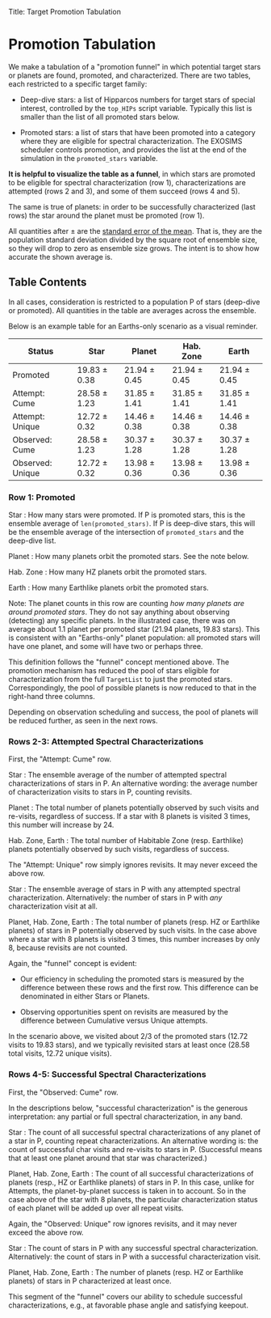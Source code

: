Title: Target Promotion Tabulation

# Promotion Tabulation

We make a tabulation of a "promotion funnel" in which potential 
target stars or planets are found, promoted, and characterized.
There are two tables, each restricted to a specific target family:

* Deep-dive stars: a list of Hipparcos numbers for target stars of 
special interest, controlled by the `top_HIPs` script variable.
Typically this list is smaller than the list of all promoted stars below.

* Promoted stars: a list of stars that have been promoted into
a category where they are eligible for spectral characterization.
The EXOSIMS scheduler controls promotion, and provides the
list at the end of the simulation in the `promoted_stars` variable.

**It is helpful to visualize the table as a funnel**, in which stars are
promoted
to be eligible for spectral characterization (row 1),
characterizations are attempted (rows 2 and 3),
and some of them succeed (rows 4 and 5).

The same is true of planets: in order to be successfully characterized
(last rows) the star around the planet must be promoted (row 1).

All quantities after &plusmn; are the 
[standard error of the mean](https://en.wikipedia.org/wiki/Standard_error).
That is, they are the population standard deviation divided by
the square root of ensemble size, so they will drop to zero
as ensemble size grows.
The intent is to show how accurate the shown average is.

## Table Contents

In all cases, consideration is restricted to a population P of
stars (deep-dive or promoted).
All quantities in the table are averages across the ensemble.

Below is an example table for an Earths-only scenario
as a visual reminder.

[comment]: # (markdown processor doesn't allow multiline table head) 
[comment]: # (pasted from a markdown table .../tbl/table-funnel.md)

| Status                   |                     Star |                  Planet |               Hab. Zone |                   Earth |
| ------------------------ | ------------------------ | ------------------------ | ------------------------ | ------------------------ |
| Promoted                 |      19.83 &plusmn; 0.38 |     21.94 &plusmn; 0.45 |     21.94 &plusmn; 0.45 |     21.94 &plusmn; 0.45 |
| Attempt: Cume            |      28.58 &plusmn; 1.23 |     31.85 &plusmn; 1.41 |     31.85 &plusmn; 1.41 |     31.85 &plusmn; 1.41 |
| Attempt: Unique          |      12.72 &plusmn; 0.32 |     14.46 &plusmn; 0.38 |     14.46 &plusmn; 0.38 |     14.46 &plusmn; 0.38 |
| Observed: Cume           |      28.58 &plusmn; 1.23 |     30.37 &plusmn; 1.28 |     30.37 &plusmn; 1.28 |     30.37 &plusmn; 1.28 |
| Observed: Unique         |      12.72 &plusmn; 0.32 |     13.98 &plusmn; 0.36 |     13.98 &plusmn; 0.36 |     13.98 &plusmn; 0.36 |


### Row 1: Promoted

Star
: How many stars were promoted. 
  If P is promoted stars, this is the ensemble average of `len(promoted_stars)`.
  If P is deep-dive stars, this will be the ensemble average of
  the intersection of `promoted_stars` and the deep-dive list.

Planet
:  How many planets orbit the promoted stars. See the note below.

Hab. Zone
: How many HZ planets orbit the promoted stars.

Earth
: How many Earthlike planets orbit the promoted stars.

Note: The planet counts in this row are counting
*how many planets are around promoted stars*.
They do not say anything about 
observing (detecting) any specific planets.
In the illustrated case, there was on average
about 1.1 planet per promoted star (21.94 planets, 19.83 stars).
This is consistent with an "Earths-only" planet population:
all promoted stars will have one planet, and some will have two 
or perhaps three.

This definition follows the "funnel" concept
mentioned above.
The promotion mechanism has reduced
the pool of stars eligible for characterization
from the full `TargetList` to just the promoted stars.
Correspondingly, the pool of possible planets is now reduced to
that in the right-hand three columns.

Depending on observation scheduling and success, the pool
of planets will be reduced further, as seen in the next rows.

### Rows 2-3: Attempted Spectral Characterizations 

First, the "Attempt: Cume" row.

Star
:   The ensemble average of the number of 
	attempted spectral characterizations of stars in P.
    An alternative wording: the average number of characterization
    visits to stars in P, counting revisits.

Planet
:   The total number of planets potentially observed by such visits and
    re-visits, regardless of success. If a star with 8 planets is visited 3
    times, this number will increase by 24.

Hab. Zone, Earth 
:   The total number of Habitable Zone (resp. Earthlike) planets
    potentially observed by such visits, regardless of success.

The "Attempt: Unique" row simply ignores revisits. It may never
exceed the above row.

Star
:   The ensemble average of stars in P with any attempted spectral
	characterization.
	Alternatively: the number of stars in P with *any* characterization
	visit at all.

Planet, Hab. Zone, Earth 
:   The total number of planets (resp. HZ or Earthlike planets)
	of stars in P potentially observed by such visits.
	In the case above where a star with 8 planets is visited 3 times,
	this number increases by only 8, because revisits are not counted.

Again, the "funnel" concept is evident:

* Our efficiency in scheduling the promoted stars is measured by the
	difference between these rows and the first row. This difference can be
	denominated in either Stars or Planets. 

* Observing opportunities spent on revisits are measured by the 
  difference between Cumulative versus Unique attempts.

In the scenario above, we visited about 2/3 of the promoted stars
(12.72 visits to 19.83 stars), and we typically revisited stars at
least once (28.58 total visits, 12.72 unique visits).

### Rows 4-5: Successful Spectral Characterizations

First, the "Observed: Cume" row.

In the descriptions below, "successful characterization" is
the generous interpretation: 
any partial or full spectral characterization, in any band.
 
Star
:   The count of all successful spectral characterizations
	of any planet of a star in P, counting repeat characterizations.
    An alternative wording is: the count of successful char visits 
	and re-visits to stars in P. 
	(Successful means that at least one planet around that
	star was characterized.)

Planet, Hab. Zone, Earth 
:   The count of all successful characterizations of planets 
	(resp., HZ or Earthlike planets) of stars in P.
	In this case, unlike for Attempts,
	the planet-by-planet success is taken in to account.
	So in the case above of the star with 8 planets, the particular
	characterization status of each planet will be added up over all repeat
	visits. 

Again, the "Observed: Unique" row ignores revisits, and it
may never exceed the above row.

Star
:   The count of stars in P with any successful spectral characterization.
	Alternatively: the count of stars in P with a successful
	characterization visit.
	
Planet, Hab. Zone, Earth 
:   The number of planets (resp. HZ or Earthlike planets)
	of stars in P 
	characterized at least once.
	
This segment of the "funnel" covers our ability to schedule
successful characterizations, e.g., at favorable phase angle
and satisfying keepout.




